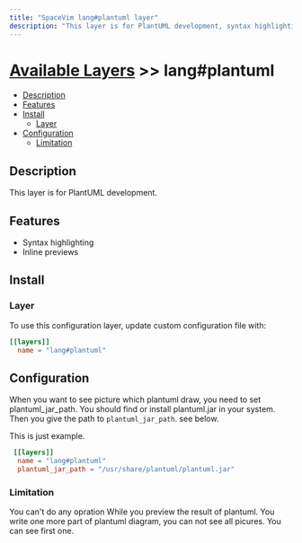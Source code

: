 ```yaml
---
title: "SpaceVim lang#plantuml layer"
description: "This layer is for PlantUML development, syntax highlighting for PlantUML file."
---
```


# [Available Layers](../../) >> lang#plantuml

<!-- vim-markdown-toc GFM -->

- [Description](#description)
- [Features](#features)
- [Install](#install)
  - [Layer](#layer)
- [Configuration](#configuration)
  - [Limitation](#limitation)

<!-- vim-markdown-toc -->

## Description

This layer is for PlantUML development.

## Features

- Syntax highlighting
- Inline previews

## Install

### Layer

To use this configuration layer, update custom configuration file with:

```toml
[[layers]]
  name = "lang#plantuml"
```

## Configuration

When you want to see picture which plantuml draw, you need to set
plantuml_jar_path. You should find or install plantuml.jar in 
your system.
Then you give the path to `plantuml_jar_path`. see below.

This is just example.
```toml
 [[layers]]
  name = "lang#plantuml"
  plantuml_jar_path = "/usr/share/plantuml/plantuml.jar"
```

### Limitation

You can't do any opration While you preview the result of plantuml.
You write one more part of plantuml diagram, you can not see all
picures. You can see first one.
